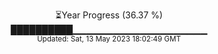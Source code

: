 <p align="center">
⏳Year Progress (36.37 %) <br>
██████████▁▁▁▁▁▁▁▁▁▁▁▁▁▁▁▁▁▁▁▁ <br>
<sub>Updated: Sat, 13 May 2023 18:02:49 GMT</sub>
</p>


